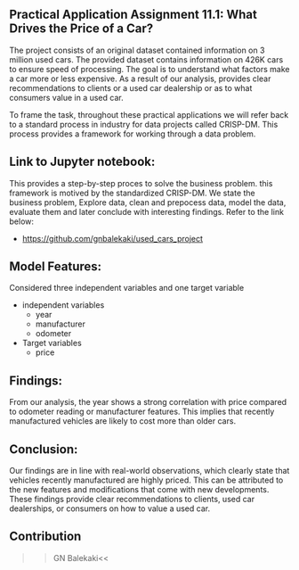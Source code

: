  ## Practical Application Assignment 11.1: What Drives the Price of a Car?
 The project consists of an original dataset contained information on 3 million used cars. The provided dataset contains information on 426K cars to ensure speed of processing. The goal is to understand what factors make a car more or less expensive. As a result of our analysis,  provides clear recommendations to clients or a used car dealership or as to what consumers value in a used car.

To frame the task, throughout these practical applications we will refer back to a standard process in industry for data projects called CRISP-DM. This process provides a framework for working through a data problem. 

  ## Link to Jupyter notebook: 
  This provides a step-by-step proces to solve the business problem. this framework is motived by the standardized CRISP-DM. We state the business problem, Explore data, clean and prepocess data, model the data, evaluate them and later conclude with interesting findings. Refer to the link below:
  * https://github.com/gnbalekaki/used_cars_project

    
 ## Model Features: 
 Considered three independent variables and one target variable
* independent variables
  * year
  * manufacturer
  * odometer
* Target variables
  * price

 ## Findings:
From our analysis, the year shows a strong correlation with price compared to odometer reading or manufacturer features. This implies that recently manufactured vehicles are likely to cost more than older cars.
 
 ## Conclusion: 
Our findings are in line with real-world observations, which clearly state that vehicles recently manufactured are highly priced. This can be attributed to the new features and modifications that come with new developments. These findings provide clear recommendations to clients, used car dealerships, or consumers on how to value a used car.

## Contribution
>>GN Balekaki<<


 
 
